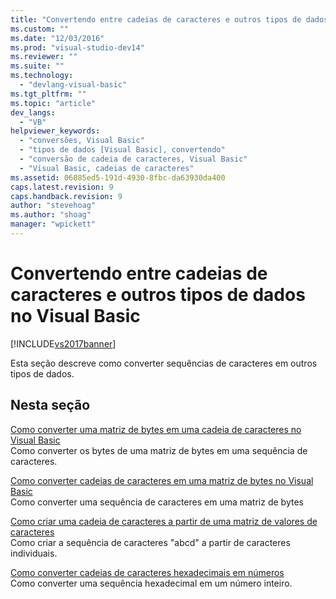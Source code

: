 ```yaml
---
title: "Convertendo entre cadeias de caracteres e outros tipos de dados no Visual Basic | Microsoft Docs"
ms.custom: ""
ms.date: "12/03/2016"
ms.prod: "visual-studio-dev14"
ms.reviewer: ""
ms.suite: ""
ms.technology: 
  - "devlang-visual-basic"
ms.tgt_pltfrm: ""
ms.topic: "article"
dev_langs: 
  - "VB"
helpviewer_keywords: 
  - "conversões, Visual Basic"
  - "tipos de dados [Visual Basic], convertendo"
  - "conversão de cadeia de caracteres, Visual Basic"
  - "Visual Basic, cadeias de caracteres"
ms.assetid: 06085ed5-191d-4930-8fbc-da63930da400
caps.latest.revision: 9
caps.handback.revision: 9
author: "stevehoag"
ms.author: "shoag"
manager: "wpickett"
---
```

# Convertendo entre cadeias de caracteres e outros tipos de dados no Visual Basic
[!INCLUDE[vs2017banner](../../../../csharp/includes/vs2017banner.md)]

Esta seção descreve como converter sequências de caracteres em outros tipos de dados.  
  
## Nesta seção  
 [Como converter uma matriz de bytes em uma cadeia de caracteres no Visual Basic](../../../../visual-basic/programming-guide/language-features/strings/how-to-convert-an-array-of-bytes-into-a-string.md)  
 Como converter os bytes de uma matriz de bytes em uma sequência de caracteres.  
  
 [Como converter cadeias de caracteres em uma matriz de bytes no Visual Basic](../../../../visual-basic/programming-guide/language-features/strings/how-to-convert-strings-into-an-array-of-bytes.md)  
 Como converter uma sequência de caracteres em uma matriz de bytes  
  
 [Como criar uma cadeia de caracteres a partir de uma matriz de valores de caracteres](../../../../visual-basic/programming-guide/language-features/strings/how-to-create-a-string-from-an-array-of-char-values.md)  
 Como criar a sequência de caracteres "abcd" a partir de caracteres individuais.  
  
 [Como converter cadeias de caracteres hexadecimais em números](../../../../visual-basic/programming-guide/language-features/strings/how-to-convert-hexadecimal-strings-to-numbers.md)  
 Como converter uma sequência hexadecimal em um número inteiro.